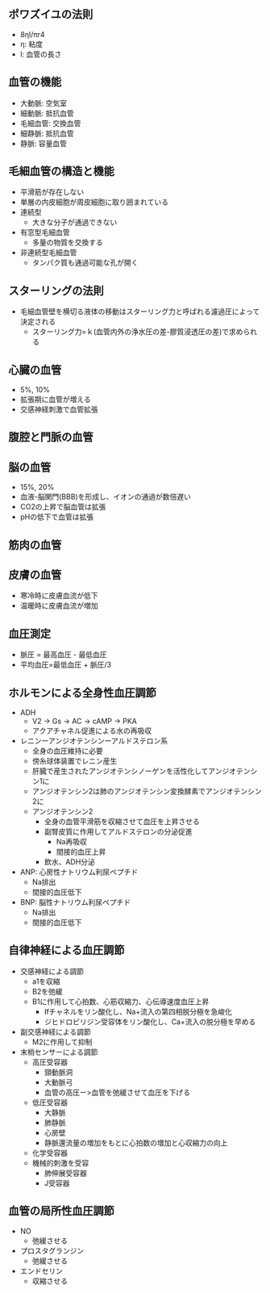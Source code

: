 ## ポワズイユの法則
- 8ηl/πr4
- η: 粘度
- l: 血管の長さ
## 血管の機能
- 大動脈: 空気室
- 細動脈: 抵抗血管
- 毛細血管: 交換血管
- 細静脈: 抵抗血管
- 静脈: 容量血管
## 毛細血管の構造と機能
- 平滑筋が存在しない
- 単層の内皮細胞が周皮細胞に取り囲まれている
- 連続型
	- 大きな分子が通過できない
- 有窓型毛細血管
	- 多量の物質を交換する
- 非連続型毛細血管
	- タンパク質も通過可能な孔が開く
## スターリングの法則
- 毛細血管壁を横切る液体の移動はスターリング力と呼ばれる濾過圧によって決定される
	- スターリング力=ｋ(血管内外の浄水圧の差-膠質浸透圧の差)で求められる
## 心臓の血管
- 5%, 10%
- 拡張期に血管が増える
- 交感神経刺激で血管拡張
## 腹腔と門脈の血管
## 脳の血管
- 15%, 20%
- 血液-脳関門(BBB)を形成し、イオンの通過が数倍遅い
- CO2の上昇で脳血管は拡張
- pHの低下で血管は拡張
## 筋肉の血管
## 皮膚の血管
- 寒冷時に皮膚血流が低下
- 温暖時に皮膚血流が増加
## 血圧測定
- 脈圧 = 最高血圧 - 最低血圧
- 平均血圧=最低血圧 + 脈圧/3
## ホルモンによる全身性血圧調節
- ADH
	- V2 -> Gs -> AC -> cAMP -> PKA
	- アクアチャネル促進による水の再吸収
- レニンーアンジオテンシンーアルドステロン系
	- 全身の血圧維持に必要
	- 傍糸球体装置でレニン産生
	- 肝臓で産生されたアンジオテンシノーゲンを活性化してアンジオテンシン1に
	- アンジオテンシン2は肺のアンジオテンシン変換酵素でアンジオテンシン2に
	- アンジオテンシン2
		- 全身の血管平滑筋を収縮させて血圧を上昇させる
		- 副腎皮質に作用してアルドステロンの分泌促進
			- Na再吸収
			- 間接的血圧上昇
		- 飲水、ADH分泌
- ANP: 心房性ナトリウム利尿ペプチド
	- Na排出
	- 間接的血圧低下
- BNP: 脳性ナトリウム利尿ペプチド
	- Na排出
	- 間接的血圧低下
## 自律神経による血圧調節
- 交感神経による調節
	- a1を収縮
	- B2を弛緩
	- B1に作用して心拍数、心筋収縮力、心伝導速度血圧上昇
		- Ifチャネルをリン酸化し、Na+流入の第四相脱分極を急峻化
		- ジヒドロピリジン受容体をリン酸化し、Ca+流入の脱分極を早める
- 副交感神経による調節
	- M2に作用して抑制
- 末梢センサーによる調節
	- 高圧受容器
		- 頸動脈洞
		- 大動脈弓
		- 血管の高圧ー>血管を弛緩させて血圧を下げる
	- 低圧受容器
		- 大静脈
		- 肺静脈
		- 心房壁
		- 静脈還流量の増加をもとに心拍数の増加と心収縮力の向上
	- 化学受容器
	- 機械的刺激を受容
		- 肺伸展受容器
		- J受容器
## 血管の局所性血圧調節
- NO
	- 弛緩させる
- プロスタグランジン
	- 弛緩させる
- エンドセリン
	- 収縮させる